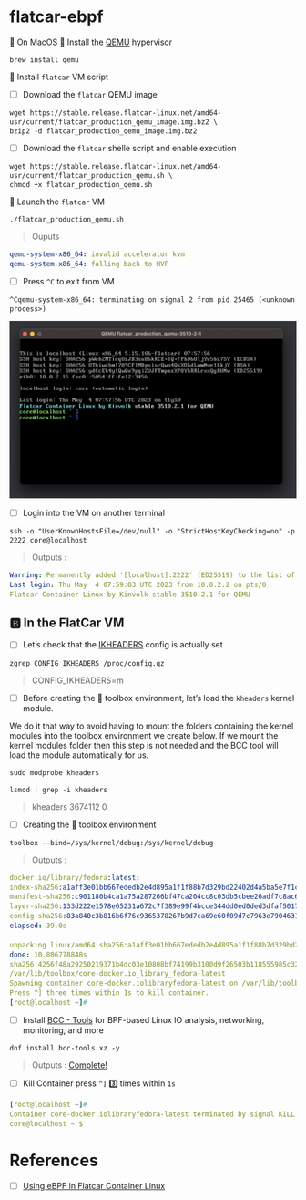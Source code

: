 # flatcar-ebpf


:round_pushpin: On MacOS :apple: Install the [QEMU](https://www.qemu.org/) hypervisor

```
brew install qemu
```

:round_pushpin: Install `flatcar` VM script

- [ ] Download the `flatcar` QEMU image

```
wget https://stable.release.flatcar-linux.net/amd64-usr/current/flatcar_production_qemu_image.img.bz2 \
bzip2 -d flatcar_production_qemu_image.img.bz2
```

- [ ] Download the `flatcar` shelle script and enable execution

```
wget https://stable.release.flatcar-linux.net/amd64-usr/current/flatcar_production_qemu.sh \
chmod +x flatcar_production_qemu.sh
```

:round_pushpin: Launch the `flatcar` VM 

```
./flatcar_production_qemu.sh
```
> Ouputs
```yaml
qemu-system-x86_64: invalid accelerator kvm
qemu-system-x86_64: falling back to HVF
```

- [ ] Press `^C` to exit from VM

```
^Cqemu-system-x86_64: terminating on signal 2 from pid 25465 (<unknown process>)
```


<img src=images/Flatcar-QEMU.png width='' height='' > </img>

- [ ] Login into the VM on another terminal

```
ssh -o "UserKnownHostsFile=/dev/null" -o "StrictHostKeyChecking=no" -p 2222 core@localhost
```
> Outputs :
```yaml
Warning: Permanently added '[localhost]:2222' (ED25519) to the list of known hosts.
Last login: Thu May  4 07:59:03 UTC 2023 from 10.0.2.2 on pts/0
Flatcar Container Linux by Kinvolk stable 3510.2.1 for QEMU
```

## :b: In the FlatCar VM 

- [ ] Let’s check that the [IKHEADERS](https://cateee.net/lkddb/web-lkddb/IKHEADERS.html) config is actually set

```
zgrep CONFIG_IKHEADERS /proc/config.gz
```
> CONFIG_IKHEADERS=m

- [ ] Before creating the :toolbox: toolbox environment, let’s load the `kheaders` kernel module. 

We do it that way to avoid having to mount the folders containing the kernel modules into the toolbox environment we create below. If we mount the kernel modules folder then this step is not needed and the BCC tool will load the module automatically for us.

```
sudo modprobe kheaders
```

```
lsmod | grep -i kheaders
```
> kheaders         	3674112  0

- [ ] Creating the :toolbox: toolbox environment

```
toolbox --bind=/sys/kernel/debug:/sys/kernel/debug
```
> Outputs :
```yaml
docker.io/library/fedora:latest:                                                  resolved       |++++++++++++++++++++++++++++++++++++++| 
index-sha256:a1aff3e01bb667ededb2e4d895a1f1f88b7d329bd22402d4a5ba5e7f1c7a48cb:    done           |++++++++++++++++++++++++++++++++++++++| 
manifest-sha256:c901180b4ca1a75a287266bf47ca204cc8c03db5cbee26adf7c8ac6f0f7ede3e: done           |++++++++++++++++++++++++++++++++++++++| 
layer-sha256:133d222e1578e65231a672c7f389e99f4bcce344dd0ed0ded3dfaf50178b04f2:    downloading    |++++++--------------------------------| 11.0 MiB/65.1 MiB 
config-sha256:83a840c3b816b6f76c9365378267b9d7ca69e60f09d7c7963e79046314794d8e:   done           |++++++++++++++++++++++++++++++++++++++| 
elapsed: 39.0s                                                                    total:  11.0 M (288.7 KiB/s)  

unpacking linux/amd64 sha256:a1aff3e01bb667ededb2e4d895a1f1f88b7d329bd22402d4a5ba5e7f1c7a48cb...
done: 10.806778848s	
sha256:4256f48a29250219371b4dc03e10808bf74199b3100d9f26503b118555985c32
/var/lib/toolbox/core-docker.io_library_fedora-latest
Spawning container core-docker.iolibraryfedora-latest on /var/lib/toolbox/core-docker.io_library_fedora-latest.
Press ^] three times within 1s to kill container.
[root@localhost ~]# 
```

- [ ] Install [BCC - Tools](https://github.com/iovisor/bcc) for BPF-based Linux IO analysis, networking, monitoring, and more

```
dnf install bcc-tools xz -y
```
> Outputs :  [Complete!](dnf_install_log.md)


- [ ] Kill Container press `^]` :three: times within `1s`

```yaml
[root@localhost ~]# 
Container core-docker.iolibraryfedora-latest terminated by signal KILL.
core@localhost ~ $ 
```
# References

- [ ] [Using eBPF in Flatcar Container Linux](https://www.flatcar.org/blog/2021/04/using-ebpf-in-flatcar-container-linux/)
